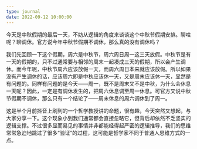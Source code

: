 ```yaml
---
type: journal
date: 2022-09-12 10:00:00
---
```


今天是中秋假期的最后一天，不妨从逻辑的角度来谈谈这个中秋节假期安排。聊啥呢？聊调休。官方说今年中秋节假期不调休，那么真的没有调休吗？

我们先回顾一下这个假期，周六是中秋节，周六周日周一这三天放假。中秋节是有一天的假期的，只不过通常要与相邻的周末一起凑成三天的假期，所以会产生调休。而今年呢，中秋节周六应该放假一天，而周六周日本来就应该放假。所以如果没有产生调休的话，应该周六即是中秋应该休一天，又是周末应该休一天，显然是有问题的。同样有问题的是今天——周一，既不是周末又不是中秋，为什么会休息一天呢？因此，一定是有调休发生的，把周六休息调至周一休息。可官方又说中秋节假期不调休，那么只有一个结论了——周末休息的周六调休到了周一。

这是半个月前抖音上刷到的一个哲学教授讲的命题，很有趣，今天突然又想起，与大家分享一下。这个现象小到我们通常都会直接忽略它，但背后却依然不乏坚实的逻辑支撑。不过很多显而易见的事情并非都能经得起严密的逻辑推导，我们的思维常常急迫地跳过了很多“验证”的过程，这可能是哲学家不同于普通人思维方式的一点。
